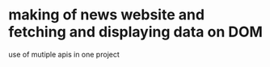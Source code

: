 # making of news website and fetching and displaying data on DOM
   use of mutiple apis in one project